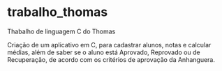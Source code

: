 # trabalho_thomas
Thabalho de linguagem C do Thomas

Criação de um aplicativo em C, para cadastrar alunos, notas e calcular médias, além de saber se o aluno está Aprovado, Reprovado 
ou de Recuperação, de acordo com os critérios de aprovação da Anhanguera.
